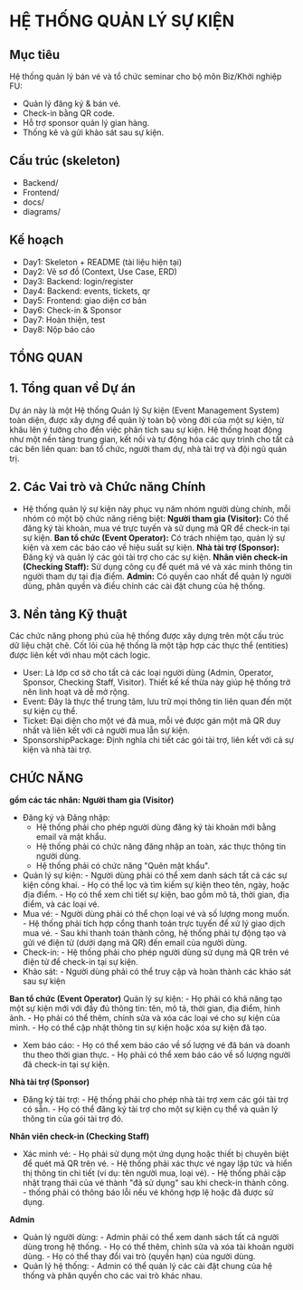 # HỆ THỐNG QUẢN LÝ SỰ KIỆN

## Mục tiêu
Hệ thống quản lý bán vé và tổ chức seminar cho bộ môn Biz/Khởi nghiệp FU:
- Quản lý đăng ký & bán vé.
- Check-in bằng QR code.
- Hỗ trợ sponsor quản lý gian hàng.
- Thống kê và gửi khảo sát sau sự kiện.

## Cấu trúc (skeleton)
- Backend/
- Frontend/
- docs/
- diagrams/

## Kế hoạch 
- Day1: Skeleton + README (tài liệu hiện tại)
- Day2: Vẽ sơ đồ (Context, Use Case, ERD)
- Day3: Backend: login/register
- Day4: Backend: events, tickets, qr
- Day5: Frontend: giao diện cơ bản
- Day6: Check-in & Sponsor
- Day7: Hoàn thiện, test
- Day8: Nộp báo cáo 

## TỔNG QUAN  
## 1. Tổng quan về Dự án
Dự án này là một Hệ thống Quản lý Sự kiện (Event Management System) toàn diện, được xây dựng để quản lý toàn bộ vòng đời của một sự kiện, từ khâu lên ý tưởng cho đến việc phân tích sau sự kiện. Hệ thống hoạt động như một nền tảng trung gian, kết nối và tự động hóa các quy trình cho tất cả các bên liên quan: ban tổ chức, người tham dự, nhà tài trợ và đội ngũ quản trị.

## 2. Các Vai trò và Chức năng Chính
- Hệ thống quản lý sự kiện này phục vụ năm nhóm người dùng chính, mỗi nhóm có một bộ chức năng riêng biệt:
      **Người tham gia (Visitor):** Có thể đăng ký tài khoản, mua vé trực tuyến và sử dụng mã QR để check-in tại sự kiện.
      **Ban tổ chức (Event Operator):** Có trách nhiệm tạo, quản lý sự kiện và xem các báo cáo về hiệu suất sự kiện.
      **Nhà tài trợ (Sponsor):** Đăng ký và quản lý các gói tài trợ cho các sự kiện.
      **Nhân viên check-in (Checking Staff):** Sử dụng công cụ để quét mã vé và xác minh thông tin người tham dự tại địa điểm.
      **Admin:** Có quyền cao nhất để quản lý người dùng, phân quyền và điều chỉnh các cài đặt chung của hệ thống.

## 3. Nền tảng Kỹ thuật
Các chức năng phong phú của hệ thống được xây dựng trên một cấu trúc dữ liệu chặt chẽ. Cốt lõi của hệ thống là một tập hợp các thực thể (entities) được liên kết với nhau một cách logic.
- User: Là lớp cơ sở cho tất cả các loại người dùng (Admin, Operator, Sponsor, Checking Staff, Visitor). Thiết kế kế thừa này giúp hệ thống trở nên linh hoạt và dễ mở rộng.
- Event: Đây là thực thể trung tâm, lưu trữ mọi thông tin liên quan đến một sự kiện cụ thể.
- Ticket: Đại diện cho một vé đã mua, mỗi vé được gán một mã QR duy nhất và liên kết với cả người mua lẫn sự kiện.
- SponsorshipPackage: Định nghĩa chi tiết các gói tài trợ, liên kết với cả sự kiện và nhà tài trợ.

## CHỨC NĂNG
 **gồm các tác nhân:**
 **Người tham gia (Visitor)**
  + Đăng ký và Đăng nhập:
      - Hệ thống phải cho phép người dùng đăng ký tài khoản mới bằng email và mật khẩu.
      - Hệ thống phải có chức năng đăng nhập an toàn, xác thực thông tin người dùng.
      - Hệ thống phải có chức năng "Quên mật khẩu".
+ Quản lý sự kiện:
      - Người dùng phải có thể xem danh sách tất cả các sự kiện công khai.
      - Họ có thể lọc và tìm kiếm sự kiện theo tên, ngày, hoặc địa điểm.
      - Họ có thể xem chi tiết sự kiện, bao gồm mô tả, thời gian, địa điểm, và các loại vé.
+ Mua vé:
      - Người dùng phải có thể chọn loại vé và số lượng mong muốn.
      - Hệ thống phải tích hợp cổng thanh toán trực tuyến để xử lý giao dịch mua vé.
      - Sau khi thanh toán thành công, hệ thống phải tự động tạo và gửi vé điện tử (dưới dạng mã QR) đến email của người dùng.
+ Check-in:
      - Hệ thống phải cho phép người dùng sử dụng mã QR trên vé điện tử để check-in tại sự kiện.
+ Khảo sát:
      - Người dùng phải có thể truy cập và hoàn thành các khảo sát sau sự kiện

**Ban tổ chức (Event Operator)**
    Quản lý sự kiện:
      - Họ phải có khả năng tạo một sự kiện mới với đầy đủ thông tin: tên, mô tả, thời gian, địa điểm, hình ảnh.
      - Họ phải có thể thêm, chỉnh sửa và xóa các loại vé cho sự kiện của mình.
      - Họ có thể cập nhật thông tin sự kiện hoặc xóa sự kiện đã tạo.
+ Xem báo cáo:
      - Họ có thể xem báo cáo về số lượng vé đã bán và doanh thu theo thời gian thực.
      - Họ phải có thể xem báo cáo về số lượng người đã check-in tại sự kiện.
  
**Nhà tài trợ (Sponsor)**
+ Đăng ký tài trợ:
      - Hệ thống phải cho phép nhà tài trợ xem các gói tài trợ có sẵn.
      - Họ có thể đăng ký tài trợ cho một sự kiện cụ thể và quản lý thông tin của gói tài trợ đó.
  
**Nhân viên check-in (Checking Staff)**
+ Xác minh vé:
      - Họ phải sử dụng một ứng dụng hoặc thiết bị chuyên biệt để quét mã QR trên vé.
      - Hệ thống phải xác thực vé ngay lập tức và hiển thị thông tin chi tiết (ví dụ: tên người mua, loại vé).
      - Hệ thống phải cập nhật trạng thái của vé thành "đã sử dụng" sau khi check-in thành công.
      - thống phải có thông báo lỗi nếu vé không hợp lệ hoặc đã được sử dụng.
  
**Admin**
+ Quản lý người dùng:
      - Admin phải có thể xem danh sách tất cả người dùng trong hệ thống.
      - Họ có thể thêm, chỉnh sửa và xóa tài khoản người dùng.
      - Họ có thể thay đổi vai trò (quyền hạn) của người dùng.
+ Quản lý hệ thống:
      - Admin có thể quản lý các cài đặt chung của hệ thống và phân quyền cho các vai trò khác nhau.

